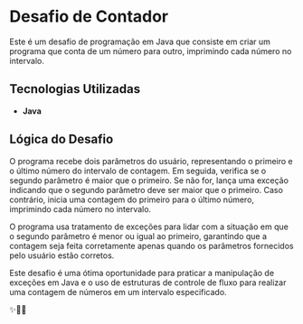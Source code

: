# Desafio de Contador

Este é um desafio de programação em Java que consiste em criar um programa que conta de um número para outro, imprimindo cada número no intervalo.

## Tecnologias Utilizadas

- **Java**

## Lógica do Desafio

O programa recebe dois parâmetros do usuário, representando o primeiro e o último número do intervalo de contagem. Em seguida, verifica se o segundo parâmetro é maior que o primeiro. Se não for, lança uma exceção indicando que o segundo parâmetro deve ser maior que o primeiro. Caso contrário, inicia uma contagem do primeiro para o último número, imprimindo cada número no intervalo.

O programa usa tratamento de exceções para lidar com a situação em que o segundo parâmetro é menor ou igual ao primeiro, garantindo que a contagem seja feita corretamente apenas quando os parâmetros fornecidos pelo usuário estão corretos.

Este desafio é uma ótima oportunidade para praticar a manipulação de exceções em Java e o uso de estruturas de controle de fluxo para realizar uma contagem de números em um intervalo especificado.

✨🚀📝
